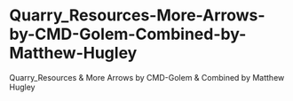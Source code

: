 # Quarry_Resources-More-Arrows-by-CMD-Golem-Combined-by-Matthew-Hugley
Quarry_Resources &amp; More Arrows by CMD-Golem &amp; Combined by Matthew Hugley
